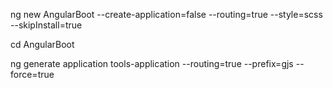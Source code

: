 
ng new AngularBoot --create-application=false --routing=true --style=scss --skipInstall=true 

cd AngularBoot

ng generate application tools-application --routing=true --prefix=gjs --force=true
